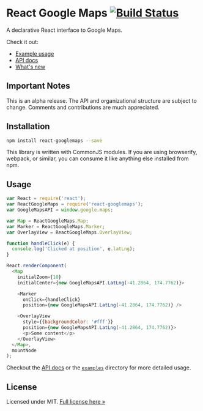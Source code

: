 React Google Maps [![Build Status](https://travis-ci.org/pieterv/react-googlemaps.svg?branch=master)](https://travis-ci.org/pieterv/react-googlemaps)
============

A declarative React interface to Google Maps.

Check it out:

* [Example usage](examples)
* [API docs](docs/api.md)
* [What's new](CHANGELOG.md)

Important Notes
---------------

This is an alpha release. The API and organizational structure are subject to
change. Comments and contributions are much appreciated.

Installation
------------

```sh
npm install react-googlemaps --save
```

This library is written with CommonJS modules. If you are using
browserify, webpack, or similar, you can consume it like anything else
installed from npm.

Usage
-----

```js
var React = require('react');
var ReactGoogleMaps = require('react-googlemaps');
var GoogleMapsAPI = window.google.maps;

var Map = ReactGoogleMaps.Map;
var Marker = ReactGoogleMaps.Marker;
var OverlayView = ReactGoogleMaps.OverlayView;

function handleClick(e) {
  console.log('Clicked at position', e.latLng);
}

React.renderComponent(
  <Map
    initialZoom={10}
    initialCenter={new GoogleMapsAPI.LatLng(-41.2864, 174.7762)}>

    <Marker
      onClick={handleClick}
      position={new GoogleMapsAPI.LatLng(-41.2864, 174.7762)} />

    <OverlayView
      style={{backgroundColor: '#fff'}}
      position={new GoogleMapsAPI.LatLng(-41.2864, 174.7762)}>
      <p>Some content</p>
    </OverlayView>
  </Map>,
  mountNode
);
```

Checkout the [API docs](docs/api.md) or the [`examples`](examples) directory for more detailed usage.

License
-------

Licensed under MIT. [Full license here »](LICENSE)
